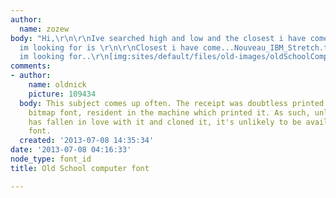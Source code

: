 ```yaml
---
author:
  name: zozew
body: "Hi,\r\n\r\nIve searched high and low and the closest i have come to the font
  im looking for is \r\n\r\nClosest i have come...Nouveau_IBM_Stretch.ttf\r\n[img:sites/default/files/old-images/nouveau-ibm_25762_6576.png]\r\n\r\nFont
  im looking for..\r\n[img:sites/default/files/old-images/oldSchoolComp_4065.jpg]"
comments:
- author:
    name: oldnick
    picture: 109434
  body: This subject comes up often. The receipt was doubtless printed with a proprietary
    bitmap font, resident in the machine which printed it. As such, unless someone
    has fallen in love with it and cloned it, it's unlikely to be available as a digital
    font.
  created: '2013-07-08 14:35:34'
date: '2013-07-08 04:16:33'
node_type: font_id
title: Old School computer font

---
```

